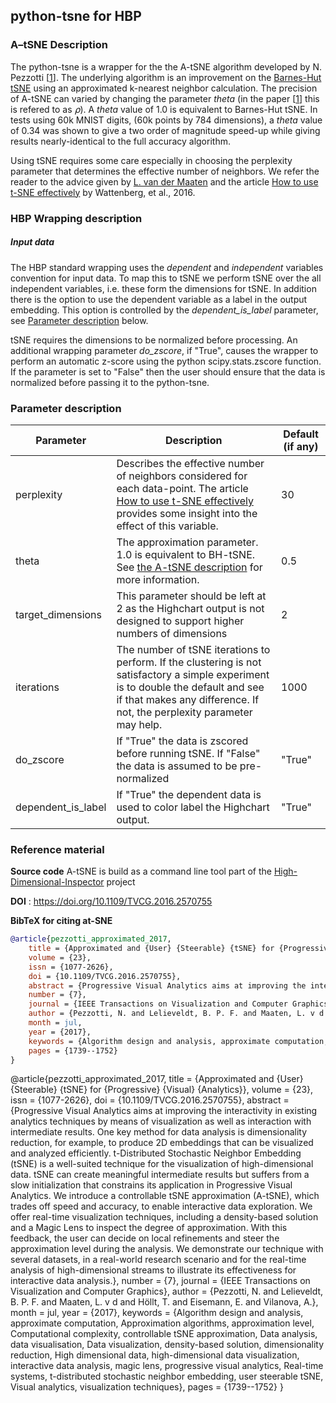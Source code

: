 ## python-tsne for HBP
### A–tSNE Description

The python-tsne is a wrapper for the the A-tSNE algorithm developed by N. Pezzotti [[1](#reference-material)]. The underlying algorithm is an improvement on the [Barnes-Hut tSNE](http://lvdmaaten.github.io/publications/papers/JMLR_2014.pdf) using an approximated k-nearest neighbor calculation. The precision of A-tSNE can varied by changing the parameter _theta_ (in the paper [[1](#reference-material)] this is refered to as _⍴_). A _theta_ value of 1.0 is equivalent to Barnes-Hut tSNE. In tests using 60k MNIST digits, (60k points by 784 dimensions), a _theta_ value of 0.34 was shown to give a two order of magnitude speed-up while giving results nearly-identical to the full accuracy algorithm.

Using tSNE requires some care especially in choosing the perplexity parameter that determines the effective number of neighbors. We refer the reader to the advice given by [L. van der Maaten](https://lvdmaaten.github.io/tsne/) and the article [How to use t-SNE effectively](https://distill.pub/2016/misread-tsne/) by Wattenberg, et al., 2016.

### HBP Wrapping description

##### Input data
The HBP standard wrapping uses the _dependent_ and _independent_ variables convention for input data. To map this to tSNE we perform tSNE over the all independent variables, i.e. these form the dimensions for tSNE. In addition there is the option to use the dependent variable as a label in the output embedding. This option is controlled by the _dependent_is_label_ parameter, see [Parameter description](#parameter-description) below.

tSNE requires the dimensions to be normalized before processing. An additional wrapping parameter _do_zscore_, if "True", causes the wrapper to perform an automatic z-score using the python scipy.stats.zscore function. If the parameter is set to "False" then the user should ensure that the data is normalized before passing it to the python-tsne.

### Parameter description

Parameter | Description | Default (if any)
--- | --- | ---
perplexity |  Describes the effective number of neighbors considered for each data-point. The article [How to use t-SNE effectively](https://distill.pub/2016/misread-tsne/) provides some insight into the effect of this variable. | 30
theta | The approximation parameter. 1.0 is equivalent to BH-tSNE. See [the A-tSNE description](#atsne-description) for more information.| 0.5
target_dimensions | This parameter should be left at 2 as the Highchart output is not designed to support higher numbers of dimensions | 2
iterations | The number of tSNE iterations to perform. If the clustering is not satisfactory a simple experiment is to double the default and see if that makes any difference. If not, the perplexity parameter may help. | 1000
do_zscore | If "True" the data is zscored before running tSNE. If "False" the data is assumed to be pre-normalized | "True"
dependent_is_label | If "True" the dependent data is used to color label the Highchart output. | "True"



### Reference material

__Source code__ A-tSNE is build as a command line tool part of the [High-Dimensional-Inspector](https://github.com/Nicola17/High-Dimensional-Inspector/tree/master/applications/command_line_tools) project

__DOI__ : https://doi.org/10.1109/TVCG.2016.2570755

__BibTeX for citing at-SNE__

```bibtex
@article{pezzotti_approximated_2017,
	title = {Approximated and {User} {Steerable} {tSNE} for {Progressive} {Visual} {Analytics}},
	volume = {23},
	issn = {1077-2626},
	doi = {10.1109/TVCG.2016.2570755},
	abstract = {Progressive Visual Analytics aims at improving the interactivity in existing analytics techniques by means of visualization as well as interaction with intermediate results. One key method for data analysis is dimensionality reduction, for example, to produce 2D embeddings that can be visualized and analyzed efficiently. t-Distributed Stochastic Neighbor Embedding (tSNE) is a well-suited technique for the visualization of high-dimensional data. tSNE can create meaningful intermediate results but suffers from a slow initialization that constrains its application in Progressive Visual Analytics. We introduce a controllable tSNE approximation (A-tSNE), which trades off speed and accuracy, to enable interactive data exploration. We offer real-time visualization techniques, including a density-based solution and a Magic Lens to inspect the degree of approximation. With this feedback, the user can decide on local refinements and steer the approximation level during the analysis. We demonstrate our technique with several datasets, in a real-world research scenario and for the real-time analysis of high-dimensional streams to illustrate its effectiveness for interactive data analysis.},
	number = {7},
	journal = {IEEE Transactions on Visualization and Computer Graphics},
	author = {Pezzotti, N. and Lelieveldt, B. P. F. and Maaten, L. v d and Höllt, T. and Eisemann, E. and Vilanova, A.},
	month = jul,
	year = {2017},
	keywords = {Algorithm design and analysis, approximate computation, Approximation algorithms, approximation level, Computational complexity, controllable tSNE approximation, Data analysis, data visualisation, Data visualization, density-based solution, dimensionality reduction, High dimensional data, high-dimensional data visualization, interactive data analysis, magic lens, progressive visual analytics, Real-time systems, t-distributed stochastic neighbor embedding, user steerable tSNE, Visual analytics, visualization techniques},
	pages = {1739--1752}
}
```

@article{pezzotti_approximated_2017,
	title = {Approximated and {User} {Steerable} {tSNE} for {Progressive} {Visual} {Analytics}},
	volume = {23},
	issn = {1077-2626},
	doi = {10.1109/TVCG.2016.2570755},
	abstract = {Progressive Visual Analytics aims at improving the interactivity in existing analytics techniques by means of visualization as well as interaction with intermediate results. One key method for data analysis is dimensionality reduction, for example, to produce 2D embeddings that can be visualized and analyzed efficiently. t-Distributed Stochastic Neighbor Embedding (tSNE) is a well-suited technique for the visualization of high-dimensional data. tSNE can create meaningful intermediate results but suffers from a slow initialization that constrains its application in Progressive Visual Analytics. We introduce a controllable tSNE approximation (A-tSNE), which trades off speed and accuracy, to enable interactive data exploration. We offer real-time visualization techniques, including a density-based solution and a Magic Lens to inspect the degree of approximation. With this feedback, the user can decide on local refinements and steer the approximation level during the analysis. We demonstrate our technique with several datasets, in a real-world research scenario and for the real-time analysis of high-dimensional streams to illustrate its effectiveness for interactive data analysis.},
	number = {7},
	journal = {IEEE Transactions on Visualization and Computer Graphics},
	author = {Pezzotti, N. and Lelieveldt, B. P. F. and Maaten, L. v d and Höllt, T. and Eisemann, E. and Vilanova, A.},
	month = jul,
	year = {2017},
	keywords = {Algorithm design and analysis, approximate computation, Approximation algorithms, approximation level, Computational complexity, controllable tSNE approximation, Data analysis, data visualisation, Data visualization, density-based solution, dimensionality reduction, High dimensional data, high-dimensional data visualization, interactive data analysis, magic lens, progressive visual analytics, Real-time systems, t-distributed stochastic neighbor embedding, user steerable tSNE, Visual analytics, visualization techniques},
	pages = {1739--1752}
}
